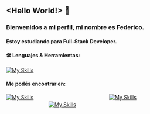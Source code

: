 ## <Hello World!> 👋

### Bienvenidos a mi perfil, mi nombre es __Federico__.

#### Estoy estudiando para Full-Stack Developer.


#### :hammer_and_wrench: Lenguajes & Herramientas:

[![My Skills](https://skillicons.dev/icons?i=js,html,css,git,nodejs,react,bootstrap,heroku,md,github,vscode,ps,figma)](https://skillicons.dev)


#### Me podés encontrar en:

[![My Skills](https://skillicons.dev/icons?i=linkedin)](https://www.linkedin.com/in/sommafederico1/)ㅤㅤㅤㅤㅤㅤㅤㅤㅤㅤㅤㅤㅤㅤㅤㅤ[![My Skills](https://skillicons.dev/icons?i=instagram)](https://www.instagram.com/somma.federico/)‍‍‍‍‍‍‍‍‍‍ㅤㅤㅤㅤㅤㅤㅤㅤㅤㅤㅤㅤㅤㅤㅤㅤㅤㅤㅤㅤ[![My Skills](https://skillicons.dev/icons?i=twitter)](https://twitter.com/sommafeder1co)

